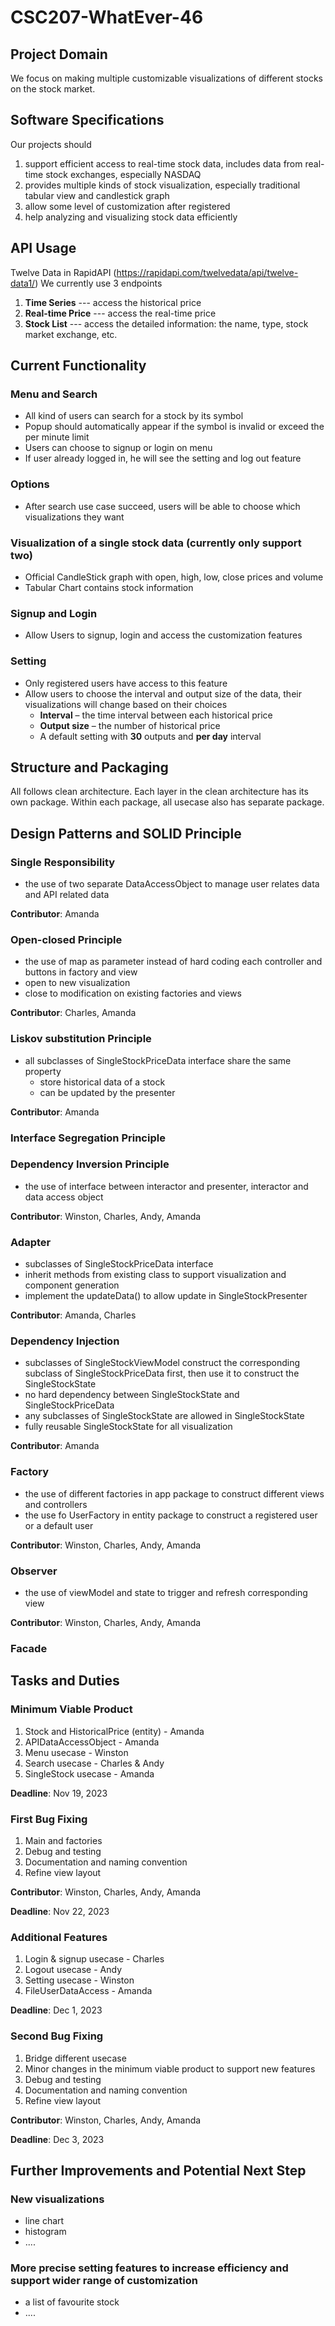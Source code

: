 # CSC207-WhatEver-46

## Project Domain
We focus on making multiple customizable visualizations of different stocks on the stock market.

## Software Specifications
Our projects should  
1. support efficient access to real-time stock data, includes data from real-time stock exchanges, especially NASDAQ
2. provides multiple kinds of stock visualization, especially traditional tabular view and candlestick graph
3. allow some level of customization after registered
4. help analyzing and visualizing stock data efficiently

## API Usage
Twelve Data in RapidAPI (https://rapidapi.com/twelvedata/api/twelve-data1/)
We currently use 3 endpoints
1. **Time Series** --- access the historical price
2. **Real-time Price** --- access the real-time price
3. **Stock List** --- access the detailed information: the name, type, stock market exchange, etc.

## Current Functionality
### Menu and Search
   * All kind of users can search for a stock by its symbol
   * Popup should automatically appear if the symbol is invalid or exceed the per minute limit
   * Users can choose to signup or login on menu
   * If user already logged in, he will see the setting and log out feature

### Options
   * After search use case succeed, users will be able to choose which visualizations they want

### Visualization of a single stock data (currently only support two)
   * Official CandleStick graph with open, high, low, close prices and volume
   * Tabular Chart contains stock information

### Signup and Login
   * Allow Users to signup, login and access the customization features

### Setting
   * Only registered users have access to this feature
   * Allow users to choose the interval and output size of the data, their visualizations will change based on their choices
     * **Interval** – the time interval between each historical price
     * **Output size** – the number of historical price 
     * A default setting with **30** outputs and **per day** interval

## Structure and Packaging
All follows clean architecture. Each layer in the clean architecture has its own package. Within each package, all usecase also has separate package.

## Design Patterns and SOLID Principle
### Single Responsibility
* the use of two separate DataAccessObject to manage user relates data and API related data

**Contributor**: Amanda

### Open-closed Principle
* the use of map as parameter instead of hard coding each controller and buttons in factory and view
* open to new visualization
* close to modification on existing factories and views

**Contributor**: Charles, Amanda

### Liskov substitution Principle
* all subclasses of SingleStockPriceData interface share the same property
    * store historical data of a stock
    * can be updated by the presenter

**Contributor**: Amanda

### Interface Segregation Principle

### Dependency Inversion Principle
* the use of interface between interactor and presenter, interactor and data access object

**Contributor**: Winston, Charles, Andy, Amanda

### Adapter
* subclasses of SingleStockPriceData interface
* inherit methods from existing class to support visualization and component generation
* implement the updateData() to allow update in SingleStockPresenter

**Contributor**: Amanda, Charles

### Dependency Injection
* subclasses of SingleStockViewModel construct the corresponding subclass of SingleStockPriceData first, then use it to construct the SingleStockState
* no hard dependency between SingleStockState and SingleStockPriceData
* any subclasses of SingleStockState are allowed in SingleStockState
* fully reusable SingleStockState for all visualization

**Contributor**: Amanda

### Factory
* the use of different factories in app package to construct different views and controllers
* the use fo UserFactory in entity package to construct a registered user or a default user

**Contributor**: Winston, Charles, Andy, Amanda

### Observer
* the use of viewModel and state to trigger and refresh corresponding view

**Contributor**: Winston, Charles, Andy, Amanda

### Facade

## Tasks and Duties
### Minimum Viable Product
1. Stock and HistoricalPrice (entity) - Amanda
2. APIDataAccessObject - Amanda
3. Menu usecase - Winston
4. Search usecase - Charles & Andy
5. SingleStock usecase - Amanda

**Deadline**: Nov 19, 2023 

### First Bug Fixing
1. Main and factories
2. Debug and testing
3. Documentation and naming convention 
4. Refine view layout

**Contributor**: Winston, Charles, Andy, Amanda

**Deadline**: Nov 22, 2023

### Additional Features
1. Login & signup usecase - Charles
2. Logout usecase - Andy
3. Setting usecase - Winston
4. FileUserDataAccess - Amanda

**Deadline**: Dec 1, 2023

### Second Bug Fixing
1. Bridge different usecase
2. Minor changes in the minimum viable product to support new features
3. Debug and testing
4. Documentation and naming convention
5. Refine view layout

**Contributor**: Winston, Charles, Andy, Amanda

**Deadline**: Dec 3, 2023

## Further Improvements and Potential Next Step
### New visualizations
  * line chart
  * histogram
  * ....
### More precise setting features to increase efficiency and support wider range of customization
  * a list of favourite stock
  * ....

  
